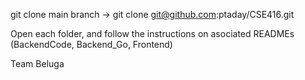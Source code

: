 git clone main branch
  -> git clone git@github.com:ptaday/CSE416.git

  
Open each folder, and follow the instructions on asociated READMEs
(BackendCode, Backend_Go, Frontend)



Team Beluga
